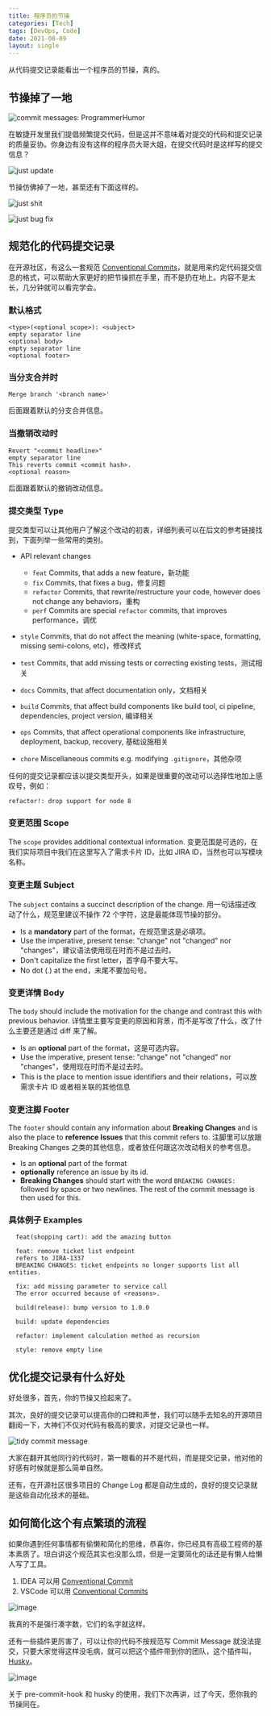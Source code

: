 ```yaml
---
title: 程序员的节操
categories: [Tech]
tags: [DevOps, Code]
date: 2021-08-09
layout: single
---
```


从代码提交记录能看出一个程序员的节操，真的。

## 节操掉了一地

![commit messages: ProgrammerHumor](https://tobyqin.github.io/images/commit-message.png)

在敏捷开发里我们提倡频繁提交代码，但是这并不意味着对提交的代码和提交记录的质量妥协。你身边有没有这样的程序员大哥大姐，在提交代码时是这样写的提交信息？

![just update](https://tobyqin.github.io/images/image-20210809222633183.png)

节操仿佛掉了一地，甚至还有下面这样的。

![just shit](https://tobyqin.github.io/images/image-20210810074620042.png)

![just bug fix](https://tobyqin.github.io/images/image-20210810074738991.png)

## 规范化的代码提交记录

在开源社区，有这么一套规范 [Conventional Commits](https://www.conventionalcommits.org/en/v1.0.0/)，就是用来约定代码提交信息的格式，可以帮助大家更好的把节操抓在手里，而不是扔在地上。内容不是太长，几分钟就可以看完学会。

### 默认格式

```
<type>(<optional scope>): <subject>
empty separator line
<optional body>
empty separator line
<optional footer>
```

### 当分支合并时

```
Merge branch '<branch name>'
```

后面跟着默认的分支合并信息。

### 当撤销改动时

```
Revert "<commit headline>"
empty separator line
This reverts commit <commit hash>.
<optional reason>
```

后面跟着默认的撤销改动信息。

### 提交类型 Type

提交类型可以让其他用户了解这个改动的初衷，详细列表可以在后文的参考链接找到，下面列举一些常用的类别。

- API relevant changes

  - `feat` Commits, that adds a new feature，新功能
  - `fix` Commits, that fixes a bug，修复问题
  - `refactor` Commits, that rewrite/restructure your code, however does not change any behaviors，重构
  - `perf` Commits are special `refactor` commits, that improves performance，调优

- `style` Commits, that do not affect the meaning (white-space, formatting, missing semi-colons, etc)，修改样式
- `test` Commits, that add missing tests or correcting existing tests，测试相关
- `docs` Commits, that affect documentation only，文档相关
- `build` Commits, that affect build components like build tool, ci pipeline, dependencies, project version, 编译相关
- `ops` Commits, that affect operational components like infrastructure, deployment, backup, recovery, 基础设施相关
- `chore` Miscellaneous commits e.g. modifying `.gitignore`，其他杂项

任何的提交记录都应该以提交类型开头，如果是很重要的改动可以选择性地加上感叹号，例如：

```
refactor!: drop support for node 8
```

### 变更范围 Scope

The `scope` provides additional contextual information. 变更范围是可选的，在我们实际项目中我们在这里写入了需求卡片 ID，比如 JIRA ID，当然也可以写模块名称。

### 变更主题 Subject

The `subject` contains a succinct description of the change. 用一句话描述改动了什么，规范里建议不操作 72 个字符，这是最能体现节操的部分。

- Is a **mandatory** part of the format，在规范里这是必填项。
- Use the imperative, present tense: "change" not "changed" nor "changes"，建议语法使用现在时而不是过去时。
- Don't capitalize the first letter，首字母不要大写。
- No dot (.) at the end，末尾不要加句号。

### 变更详情 Body

The `body` should include the motivation for the change and contrast this with previous behavior. 详情里主要写变更的原因和背景，而不是写改了什么，改了什么主要还是通过 diff 来了解。

- Is an **optional** part of the format，这是可选内容。
- Use the imperative, present tense: "change" not "changed" nor "changes"，使用现在时而不是过去时。
- This is the place to mention issue identifiers and their relations，可以放需求卡片 ID 或者相关联的其他信息

### 变更注脚 Footer

The `footer` should contain any information about **Breaking Changes** and is also the place to **reference Issues** that this commit refers to. 注脚里可以放跟 Breaking Changes 之类的其他信息，或者放任何跟这次改动相关的参考信息。

- Is an **optional** part of the format
- **optionally** reference an issue by its id.
- **Breaking Changes** should start with the word `BREAKING CHANGES:` followed by space or two newlines. The rest of the commit message is then used for this.

### 具体例子 Examples

```
  feat(shopping cart): add the amazing button

  feat: remove ticket list endpoint
  refers to JIRA-1337
  BREAKING CHANGES: ticket endpoints no longer supports list all entities.

  fix: add missing parameter to service call
  The error occurred because of <reasons>.

  build(release): bump version to 1.0.0

  build: update dependencies

  refactor: implement calculation method as recursion

  style: remove empty line
```

## 优化提交记录有什么好处

好处很多，首先，你的节操又捡起来了。

其次，良好的提交记录可以提高你的口碑和声誉，我们可以随手去知名的开源项目翻阅一下，大神们不仅对代码有极高的要求，对提交记录也一样。

![tidy commit message](https://tobyqin.github.io/images/conventional-git-commit.jpg)

大家在翻开其他同行的代码时，第一眼看的并不是代码，而是提交记录，他对他的好感有时候就是那么简单自然。

还有，在开源社区很多项目的 Change Log 都是自动生成的，良好的提交记录就是这些自动化技术的基础。

## 如何简化这个有点繁琐的流程

如果你遇到任何事情都有偷懒和简化的思维，恭喜你，你已经具有高级工程师的基本素质了。坦白讲这个规范其实也没那么烦，但是一定要简化的话还是有懒人给懒人写了工具。

1. IDEA 可以用 [Conventional Commit](https://plugins.jetbrains.com/plugin/13389-conventional-commit)
2. VSCode 可以用 [Conventional Commits](https://marketplace.visualstudio.com/items?itemName=vivaxy.vscode-conventional-commits)

![image](https://tobyqin.github.io/images/idea-conventional-commit.gif)

我真的不是强行凑字数，它们的名字就这样。

还有一些插件更厉害了，可以让你的代码不按规范写 Commit Message 就没法提交，只要大家觉得这样没毛病，就可以把这个插件带到你的团队，这个插件叫，[Husky](https://github.com/typicode/husky)。

![image](https://tobyqin.github.io/images/dog-husky.jpg)

关于 pre-commit-hook 和 husky 的使用，我们下次再讲，过了今天，愿你我的节操同在。
